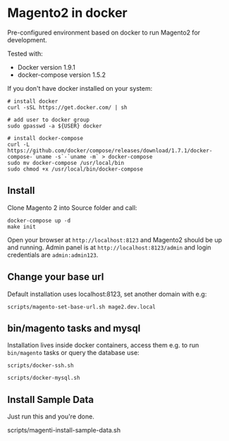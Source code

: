 # Magento2 in docker

Pre-configured environment based on docker to run Magento2 for development.

Tested with:

  * Docker version 1.9.1
  * docker-compose version 1.5.2

If you don't have docker installed on your system:

    # install docker
    curl -sSL https://get.docker.com/ | sh

    # add user to docker group
    sudo gpasswd -a ${USER} docker

    # install docker-compose
    curl -L https://github.com/docker/compose/releases/download/1.7.1/docker-compose-`uname -s`-`uname -m` > docker-compose
    sudo mv docker-compose /usr/local/bin
    sudo chmod +x /usr/local/bin/docker-compose

## Install

Clone Magento 2 into Source folder and call:

    docker-compose up -d
    make init

Open your browser at `http://localhost:8123` and Magento2 should be up and running. Admin panel is at `http://localhost:8123/admin` and login credentials are `admin:admin123`.

## Change your base url

Default installation uses localhost:8123, set another domain with e.g:

    scripts/magento-set-base-url.sh mage2.dev.local

## bin/magento tasks and mysql

Installation lives inside docker containers, access them e.g. to run `bin/magento` tasks or query the database use:

    scripts/docker-ssh.sh

    scripts/docker-mysql.sh

## Install Sample Data

Just run this and you're done.

  scripts/magenti-install-sample-data.sh
